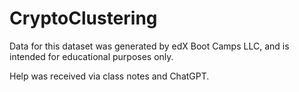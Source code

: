 # CryptoClustering

Data for this dataset was generated by edX Boot Camps LLC, and is intended for educational purposes only.

Help was received via class notes and ChatGPT. 
